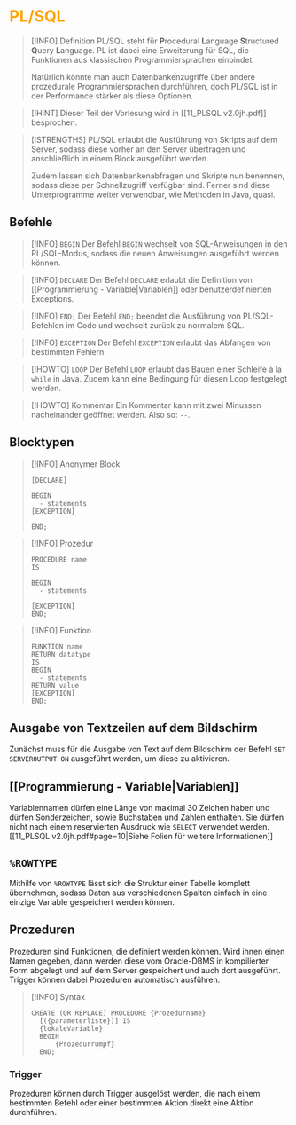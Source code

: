 # <font color = "orange">PL/SQL</font>
>[!INFO] Definition
>PL/SQL steht für **P**rocedural **L**anguage **S**tructured **Q**uery **L**anguage. PL ist dabei eine Erweiterung für SQL, die Funktionen aus klassischen Programmiersprachen einbindet.
>
>Natürlich könnte man auch Datenbankenzugriffe über andere prozedurale Programmiersprachen durchführen, doch PL/SQL ist in der Performance stärker als diese Optionen.

>[!HINT] Dieser Teil der Vorlesung wird in [[11_PLSQL v2.0jh.pdf]] besprochen.

>[!STRENGTHS] 
>PL/SQL erlaubt die Ausführung von Skripts auf dem Server, sodass diese vorher an den Server übertragen und anschließlich in einem Block ausgeführt werden. 
>
>Zudem lassen sich Datenbankenabfragen und Skripte nun benennen, sodass diese per Schnellzugriff verfügbar sind. Ferner sind diese Unterprogramme weiter verwendbar, wie Methoden in Java, quasi.
## Befehle
>[!INFO] `BEGIN`
>Der Befehl `BEGIN` wechselt von SQL-Anweisungen in den PL/SQL-Modus, sodass die neuen Anweisungen ausgeführt werden können.

>[!INFO] `DECLARE`
>Der Befehl `DECLARE` erlaubt die Definition von [[Programmierung - Variable|Variablen]] oder benutzerdefinierten Exceptions.

>[!INFO] `END;`
>Der Befehl `END;` beendet die Ausführung von PL/SQL-Befehlen im Code und wechselt zurück zu normalem SQL.

>[!INFO] `EXCEPTION`
>Der Befehl `EXCEPTION` erlaubt das Abfangen von bestimmten Fehlern.
>

>[!HOWTO] `LOOP`
>Der Befehl `LOOP` erlaubt das Bauen einer Schleife à la `while` in Java. Zudem kann eine Bedingung für diesen Loop festgelegt werden.

>[!HOWTO] Kommentar
>Ein Kommentar kann mit zwei Minussen nacheinander geöffnet werden. Also so: `--`.
## Blocktypen
>[!INFO] Anonymer Block
>```
>[DECLARE]
>
>BEGIN
>	- statements
>[EXCEPTION]
>
>END;
>```

>[!INFO] Prozedur
>```
>PROCEDURE name
>IS
>
>BEGIN
>	- statements
>
>[EXCEPTION]
>END;
>```

>[!INFO] Funktion
>```
>FUNKTION name
>RETURN datatype
>IS
>BEGIN
>	- statements
>RETURN value
>[EXCEPTION]
>END;
>```
## Ausgabe von Textzeilen auf dem Bildschirm
Zunächst muss für die Ausgabe von Text auf dem Bildschirm der Befehl `SET SERVEROUTPUT ON` ausgeführt werden, um diese zu aktivieren.
## [[Programmierung - Variable|Variablen]]
Variablennamen dürfen eine Länge von maximal 30 Zeichen haben und dürfen Sonderzeichen, sowie Buchstaben und Zahlen enthalten. Sie dürfen nicht nach einem reservierten Ausdruck wie `SELECT` verwendet werden.
[[11_PLSQL v2.0jh.pdf#page=10|Siehe Folien für weitere Informationen]]

## `%ROWTYPE`
Mithilfe von `%ROWTYPE` lässt sich die Struktur einer Tabelle komplett übernehmen, sodass Daten aus verschiedenen Spalten einfach in eine einzige Variable gespeichert werden können.
## Prozeduren
Prozeduren sind Funktionen, die definiert werden können. Wird ihnen einen Namen gegeben, dann werden diese vom Oracle-DBMS in kompilierter Form abgelegt und auf dem Server gespeichert und auch dort ausgeführt.
Trigger können dabei Prozeduren automatisch ausführen.
>[!INFO] Syntax
>```
>CREATE (OR REPLACE) PROCEDURE {Prozedurname}
>	[({parameterliste})] IS
>	{lokaleVariable}
>	BEGIN
>		{Prozedurrumpf}
>	END;
>```
### Trigger
Prozeduren können durch Trigger ausgelöst werden, die nach einem bestimmten Befehl oder einer bestimmten Aktion direkt eine Aktion durchführen. 